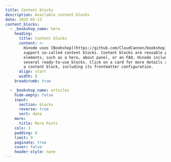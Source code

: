 ```yaml
---
title: Content blocks
description: Available content blocks
date: 2025-05-13
content_blocks:
  - _bookshop_name: hero
    heading:
      title: Content blocks
      content: >-
        Hinode uses [Bookshop](https://github.com/CloudCannon/bookshop) to
        support so-called content blocks. Content blocks are reusable page
        elements, such as a hero, about panel, or an FAQ. Hinode includes
        several ready-to-use blocks. Click on a card for more details about
        a content block, including its frontmatter configuration.
      align: start
      width: 8
    breadcrumb: true

  - _bookshop_name: articles
    hide-empty: false
    input:
      section: blocks
      reverse: true
      sort: date
    more:
      title: More Posts
    cols: 3
    padding: 0
    limit: 9
    paginate: true
    cover: false
    header-style: none
---
```

